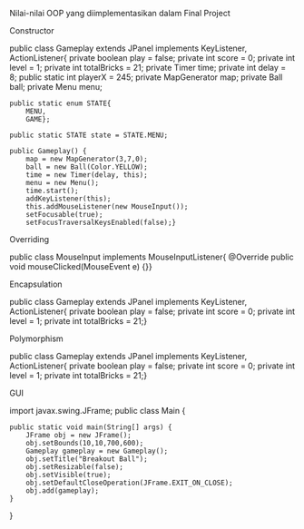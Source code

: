 Nilai-nilai OOP yang diimplementasikan dalam Final Project

Constructor

public class Gameplay extends JPanel implements KeyListener, ActionListener{
	private boolean play = false;
	private int score = 0;
	private int level = 1;
	private int totalBricks = 21;
	private Timer time;
	private int delay = 8;
	public static int playerX = 245;
	private MapGenerator map;
	private Ball ball;
	private Menu menu;
	
	public static enum STATE{
		MENU,
		GAME};
	
	public static STATE state = STATE.MENU;

	public Gameplay() {
		map = new MapGenerator(3,7,0);
		ball = new Ball(Color.YELLOW);
		time = new Timer(delay, this);
		menu = new Menu();
		time.start();
		addKeyListener(this);
		this.addMouseListener(new MouseInput());
		setFocusable(true);
		setFocusTraversalKeysEnabled(false);}

Overriding

public class MouseInput implements MouseInputListener{
	@Override
	public void mouseClicked(MouseEvent e) {}}
  
Encapsulation

public class Gameplay extends JPanel implements KeyListener, ActionListener{
	private boolean play = false;
	private int score = 0;
	private int level = 1;
	private int totalBricks = 21;}
	
Polymorphism

public class Gameplay extends JPanel implements KeyListener, ActionListener{
	private boolean play = false;
	private int score = 0;
	private int level = 1;
	private int totalBricks = 21;}
  
GUI

import javax.swing.JFrame;
public class Main {

	public static void main(String[] args) {
		JFrame obj = new JFrame();
		obj.setBounds(10,10,700,600);
		Gameplay gameplay = new Gameplay();
		obj.setTitle("Breakout Ball");
		obj.setResizable(false);
		obj.setVisible(true);
		obj.setDefaultCloseOperation(JFrame.EXIT_ON_CLOSE);
		obj.add(gameplay);
	}
}
